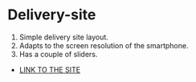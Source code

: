 # Delivery-site
1. Simple delivery site layout.
2. Adapts to the screen resolution of the smartphone.
3. Has a couple of sliders.
- [LINK TO THE SITE](https://wertywertu.github.io/Delivery-landing/)
